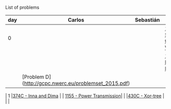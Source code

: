 List of problems



|day | Carlos        | Sebastián    | Manuel |
|--- | ------------- | ------------ | -----  |
| 0  |  | | [11300 - Spreading the Wealth](https://uva.onlinejudge.org/index.php?option=com_onlinejudge&Itemid=8&page=show_problem&problem=2275)|
|    |  | | [1363 - Binary Matrix (II)](http://lightoj.com/volume_showproblem.php?problem=1363)|
|    |[Problem D] (http://gcpc.nwerc.eu/problemset_2015.pdf) | | |

| 1  |[374C - Inna and Dima](http://codeforces.com/contest/374/problem/C) | | [1155 - Power Transmission](http://lightoj.com/volume_showproblem.php?problem=1155)|
|    |[430C - Xor-tree](http://codeforces.com/contest/430/problem/C) | | |
